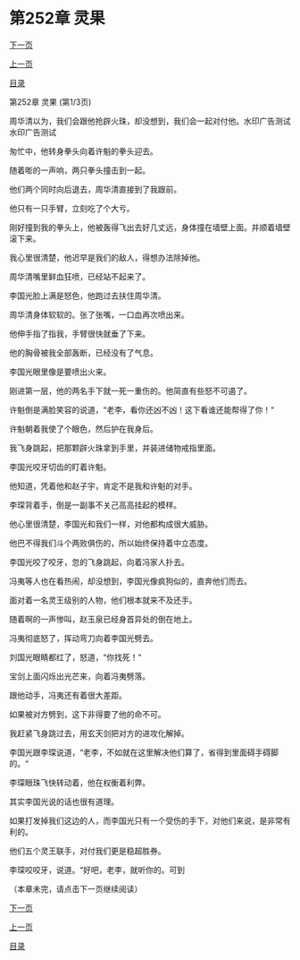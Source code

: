 <h1>第252章   灵果</h1>
            <div><p><a href="./754_%E7%AC%AC252%E7%AB%A0_%E7%81%B5%E6%9E%9C.md">下一页</a></p><p><a href="./752_%E7%AC%AC251%E7%AB%A0_%E9%BB%91%E8%A1%80%E8%9C%88%E8%9A%A3.md">上一页</a></p><p><a href="../">目录</a></p></div>
            <div><p>第252章   灵果 (第1/3页)</p><p>周华清以为，我们会跟他抢辟火珠，却没想到，我们会一起对付他。水印广告测试水印广告测试</p><p>匆忙中，他转身拳头向着许魁的拳头迎去。</p><p>随着嘭的一声响，两只拳头撞击到一起。</p><p>他们两个同时向后退去，周华清直接到了我跟前。</p><p>他只有一只手臂，立刻吃了个大亏。</p><p>刚好撞到我的拳头上，他被轰得飞出去好几丈远，身体撞在墙壁上面。并顺着墙壁滚下来。</p><p>我心里很清楚，他迟早是我们的敌人，得想办法除掉他。</p><p>周华清嘴里鲜血狂喷，已经站不起来了。</p><p>李国光脸上满是怒色，他跑过去扶住周华清。</p><p>周华清身体软软的。张了张嘴，一口血再次喷出来。</p><p>他伸手指了指我，手臂很快就垂了下来。</p><p>他的胸骨被我全部轰断，已经没有了气息。</p><p>李国光眼里像是要喷出火来。</p><p>刚进第一层，他的两名手下就一死一重伤的。他简直有些怒不可遏了。</p><p>许魁倒是满脸笑容的说道，“老李，看你还凶不凶！这下看谁还能帮得了你！“</p><p>许魁朝着我使了个眼色，然后护在我身后。</p><p>我飞身跳起，把那颗辟火珠拿到手里，并装进储物戒指里面。</p><p>李国光咬牙切齿的盯着许魁。</p><p>他知道，凭着他和赵子宇，肯定不是我和许魁的对手。</p><p>李琛背着手，倒是一副事不关己高高挂起的模样。</p><p>他心里很清楚，李国光和我们一样，对他都构成很大威胁。</p><p>他巴不得我们斗个两败俱伤的，所以始终保持着中立态度。</p><p>李国光咬了咬牙，忽的飞身跳起，向着冯家人扑去。</p><p>冯夷等人也在看热闹，却没想到，李国光像疯狗似的，直奔他们而去。</p><p>面对着一名灵王级别的人物，他们根本就来不及还手。</p><p>随着啊的一声惨叫，赵玉泉已经身首异处的倒在地上。</p><p>冯夷彻底怒了，挥动弯刀向着李国光劈去。</p><p>刘国光眼睛都红了，怒道，“你找死！“</p><p>宝剑上面闪烁出光芒来，向着冯夷劈落。</p><p>跟他动手，冯夷还有着很大差距。</p><p>如果被对方劈到，这下非得要了他的命不可。</p><p>我赶紧飞身跳过去，用玄天剑把对方的进攻化解掉。</p><p>李国光跟李琛说道，“老李，不如就在这里解决他们算了，省得到里面碍手碍脚的。“</p><p>李琛眼珠飞快转动着，他在权衡着利弊。</p><p>其实李国光说的话也很有道理。</p><p>如果打发掉我们这边的人，而李国光只有一个受伤的手下，对他们来说，是非常有利的。</p><p>他们五个灵王联手，对付我们更是稳超胜券。</p><p>李琛咬咬牙，说道。“好吧，老李，就听你的。可到</p><p>（本章未完，请点击下一页继续阅读）</p></div>
            <div><p><a href="./754_%E7%AC%AC252%E7%AB%A0_%E7%81%B5%E6%9E%9C.md">下一页</a></p><p><a href="./752_%E7%AC%AC251%E7%AB%A0_%E9%BB%91%E8%A1%80%E8%9C%88%E8%9A%A3.md">上一页</a></p><p><a href="../">目录</a></p></div>